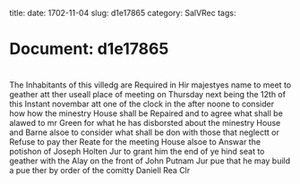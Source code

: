 title: 
date: 1702-11-04
slug: d1e17865
category: SalVRec
tags: 




# Document: d1e17865


# 

The Inhabitants of this villedg are Required in Hir majestyes name to meet to geather att ther useall place of meeting on Thursday next being the 12th of this Instant novembar att one of the clock in the after noone to consider how how the minestry House shall be Repaired and to agree what shall be alawed to mr Green for what he has disborsted about the minestry House and Barne alsoe to consider what shall be don with those that neglectt or Refuse to pay ther Reate for the meeting House alsoe to Answar the potishon of Joseph Holten Jur to grant him the end of ye hind seat to geather with the Alay on the front of John Putnam Jur pue that he may build a pue ther by order of the comitty  Daniell Rea Clr
